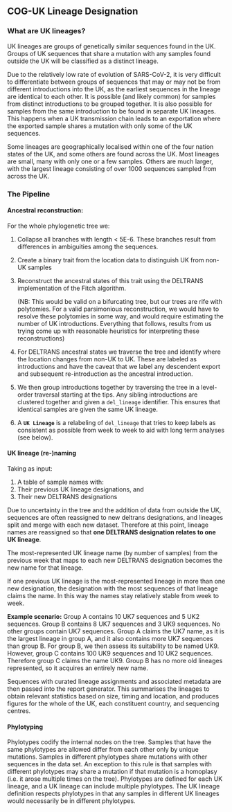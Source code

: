 ## COG-UK Lineage Designation

### What are UK lineages?

UK lineages are groups of genetically similar sequences found in the UK. Groups of UK sequences that share a mutation with any samples found outside the UK will be classified as a distinct lineage. 

Due to the relatively low rate of evolution of SARS-CoV-2, it is very difficult to differentiate between groups of sequences that may or may not be from different introductions into the UK, as the earliest sequences in the lineage are identical to each other. It is possible (and likely common) for samples from distinct introductions to be grouped together. It is also possible for samples from the same introduction to be found in separate UK lineages. This happens when a UK transmission chain leads to an exportation where the exported sample shares a mutation with only some of the UK sequences. 

Some lineages are geographically localised within one of the four nation states of the UK, and some others are found across the UK. Most lineages are small, many with only one or a few samples. Others are much larger, with the largest lineage consisting of over 1000 sequences sampled from across the UK.   

### The Pipeline

#### Ancestral reconstruction:

For the whole phylogenetic tree we:

1. Collapse all branches with length < 5E-6. These branches result from differences in ambiguities among the sequences.

2. Create a binary trait from the location data to distinguish UK from non-UK samples

3. Reconstruct the ancestral states of this trait using the DELTRANS implementation of the Fitch algorithm.

	(NB: This would be valid on a bifurcating tree, but our trees are rife with polytomies.  For a valid parsimonious reconstruction, we would have to resolve these polytomies in some way, and would require estimating the number of UK introductions. Everything that follows, results from us trying come up with reasonable heuristics for interpreting these reconstructions)
	
4. For DELTRANS ancestral states we traverse the tree and identify where the location changes from non-UK to UK. These are labeled as introductions and have the caveat that we label any descendent export and subsequent re-introduction as the ancestral introduction.

5. We then group introductions together by traversing the tree in a level-order traversal starting at the tips. Any sibling introductions are clustered together and given a `del_lineage` identifier. This ensures that identical samples are given the same UK lineage.

6. A **`UK Lineage`** is a relabeling of `del_lineage` that tries to keep labels as consistent as possible from week to week to aid with long term analyses (see below).


#### UK lineage (re-)naming

Taking as input:

1. A table of sample names with:
2. Their previous UK lineage designations, and
3. Their new DELTRANS designations

Due to uncertainty in the tree and the addition of data from outside the UK, sequences are often reassigned to new deltrans designations, and lineages split and merge with each new dataset. Therefore at this point, lineage names are reassigned so that **one DELTRANS designation relates to one UK lineage**. 

The most-represented UK lineage name (by number of samples) from the previous week that maps to each new DELTRANS designation becomes the new name for that lineage. 

If one previous UK lineage is the most-represented lineage in more than one new designation, the designation with the most sequences of that lineage claims the name. In this way the names stay relatively stable from week to week.

**Example scenario:** 
Group A contains 10 UK7 sequences and 5 UK2 sequences. Group B contains 8 UK7 sequences and 3 UK9 sequences. No other groups contain UK7 sequences. Group A claims the UK7 name, as it is the largest lineage in group A, and it also contains more UK7 sequences than group B. 
For group B, we then assess its suitability to be named UK9.  However, group C contains 100 UK9 sequences and 10 UK2 sequences. Therefore group C claims the name UK9. Group B has no more old lineages represented, so it acquires an entirely new name.

Sequences with curated lineage assignments and associated metadata are then passed into the report generator. This summarises the lineages to obtain relevant statistics based on size, timing and location, and produces figures for the whole of the UK, each constituent country, and sequencing centres.


#### Phylotyping
Phylotypes codify the internal nodes on the tree. Samples that have the same phylotypes are allowed differ from each other only by unique mutations. Samples in different phylotypes share mutations with other sequences in the data set. An exception to this rule is that samples with different phylotypes may share a mutation if that mutation is a homoplasy (i.e. it arose multiple times on the tree). Phylotypes are defined for each UK lineage, and a UK lineage can include multiple phylotypes. The UK lineage definition respects phylotypes in that any samples in different UK lineages would necessarily be in different phylotypes.



